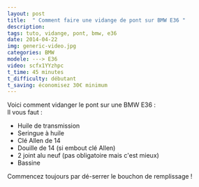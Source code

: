 ```yaml
---
layout: post
title:  " Comment faire une vidange de pont sur BMW E36 "
description: 
tags: tuto, vidange, pont, bmw, e36
date: 2014-04-22 
img: generic-video.jpg
categories: BMW
modele: ---> E36
video: scfx1YYzhpc
t_time: 45 minutes
t_difficulty: débutant
t_saving: économisez 30€ minimum
---
```

Voici comment vidanger le pont sur une BMW E36 :  
Il vous faut :  
- Huile de transmission  
- Seringue à huile  
- Clé Allen de 14  
- Douille de 14 (si embout clé Allen)  
- 2 joint alu neuf (pas obligatoire mais c'est mieux)  
- Bassine  

Commencez toujours par dé-serrer le bouchon de remplissage !